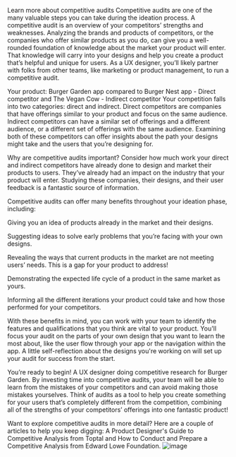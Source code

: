 Learn more about competitive audits
Competitive audits are one of the many valuable steps you can take during the ideation process. A competitive audit is an overview of your competitors’ strengths and weaknesses. Analyzing the brands and products of competitors, or the companies who offer similar products as you do, can give you a well-rounded foundation of knowledge about the market your product will enter. That knowledge will carry into your designs and help you create a product that’s helpful and unique for users. As a UX designer, you’ll likely partner with folks from other teams, like marketing or product management, to run a competitive audit. 

Your product: Burger Garden app compared to Burger Nest app - Direct competitor and The Vegan Cow - Indirect competitor
Your competition falls into two categories: direct and indirect. Direct competitors are companies that have offerings similar to your product and focus on the same audience. Indirect competitors can have a similar set of offerings and a different audience, or a different set of offerings with the same audience. Examining both of these competitors can offer insights about the path your designs might take and the users that you’re designing for. 

Why are competitive audits important?
Consider how much work your direct and indirect competitors have already done to design and market their products to users. They’ve already had an impact on the industry that your product will enter. Studying these companies, their designs, and their user feedback is a fantastic source of information. 

Competitive audits can offer many benefits throughout your ideation phase, including:

Giving you an idea of products already in the market and their designs. 

Suggesting ideas to solve early problems that you’re facing with your own designs. 

Revealing the ways that current products in the market are not meeting users’ needs. This is a gap for your product to address!

Demonstrating the expected life cycle of a product in the same market as yours.

Informing all the different iterations your product could take and how those performed for your competitors. 

With these benefits in mind, you can work with your team to identify the features and qualifications that you think are vital to your product. You'll focus your audit on the parts of your own design that you want to learn the most about, like the user flow through your app or the navigation within the app. A little self-reflection about the designs you're working on will set up your audit for success from the start. 

You’re ready to begin!
A UX designer doing competitive research for Burger Garden.
By investing time into competitive audits, your team will be able to learn from the mistakes of your competitors and can avoid making those mistakes yourselves. Think of audits as a tool to help you create something for your users that’s completely different from the competition, combining all of the strengths of your competitors’ offerings into one fantastic product!

Want to explore competitive audits in more detail? Here are a couple of articles to help you keep digging: A Product Designer's Guide to Competitive Analysis from Toptal and How to Conduct and Prepare a Competitive Analysis from Edward Lowe Foundation.
![image](https://user-images.githubusercontent.com/74020237/147311324-e58d0abc-786f-4b4c-a9b0-920a00ed5b9f.png)
